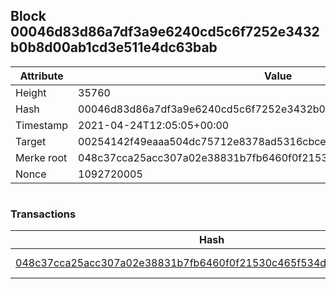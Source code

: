 ## Block 00046d83d86a7df3a9e6240cd5c6f7252e3432b0b8d00ab1cd3e511e4dc63bab

Attribute | Value
--- | ---
Height | 35760
Hash | 00046d83d86a7df3a9e6240cd5c6f7252e3432b0b8d00ab1cd3e511e4dc63bab
Timestamp | 2021-04-24T12:05:05+00:00
Target | 00254142f49eaaa504dc75712e8378ad5316cbcead634704b3734b6271167cc4
Merke root | 048c37cca25acc307a02e38831b7fb6460f0f21530c465f534db16a42667cd59
Nonce | 1092720005

```

```

### Transactions

Hash | Amount
--- | ---
[048c37cca25acc307a02e38831b7fb6460f0f21530c465f534db16a42667cd59](048c37cca25acc307a02e38831b7fb6460f0f21530c465f534db16a42667cd59.md) | 10.00000000 SKEPTI 

